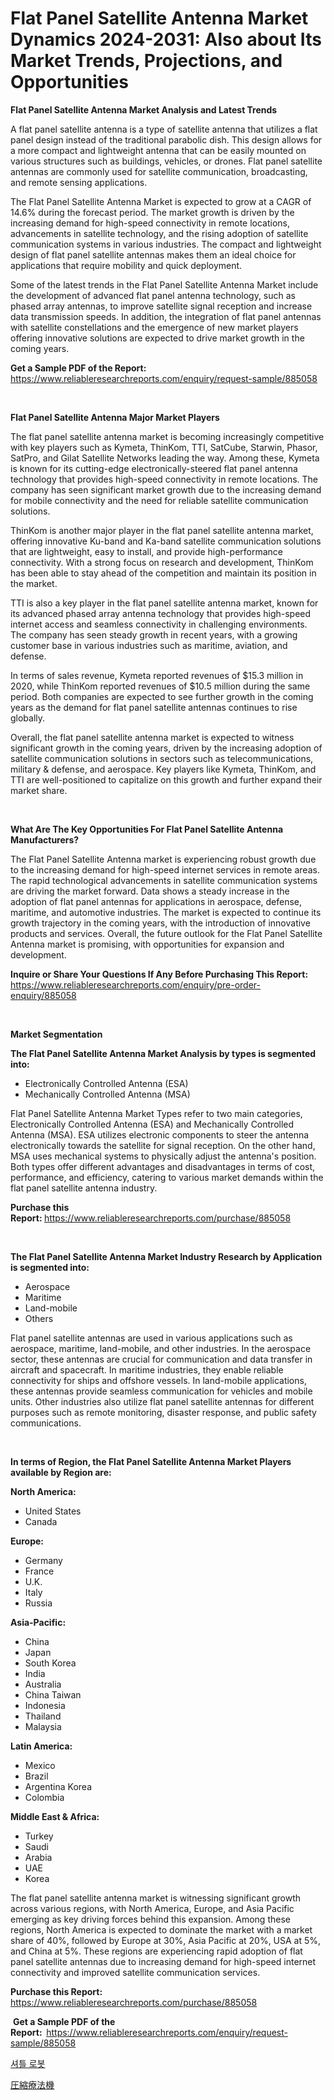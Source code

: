 <p><h1>Flat Panel Satellite Antenna Market Dynamics 2024-2031: Also about Its Market Trends, Projections, and Opportunities</h1></p><p><strong>Flat Panel Satellite Antenna Market Analysis and Latest Trends</strong></p>
<p><p>A flat panel satellite antenna is a type of satellite antenna that utilizes a flat panel design instead of the traditional parabolic dish. This design allows for a more compact and lightweight antenna that can be easily mounted on various structures such as buildings, vehicles, or drones. Flat panel satellite antennas are commonly used for satellite communication, broadcasting, and remote sensing applications.</p><p>The Flat Panel Satellite Antenna Market is expected to grow at a CAGR of 14.6% during the forecast period. The market growth is driven by the increasing demand for high-speed connectivity in remote locations, advancements in satellite technology, and the rising adoption of satellite communication systems in various industries. The compact and lightweight design of flat panel satellite antennas makes them an ideal choice for applications that require mobility and quick deployment.</p><p>Some of the latest trends in the Flat Panel Satellite Antenna Market include the development of advanced flat panel antenna technology, such as phased array antennas, to improve satellite signal reception and increase data transmission speeds. In addition, the integration of flat panel antennas with satellite constellations and the emergence of new market players offering innovative solutions are expected to drive market growth in the coming years.</p></p>
<p><strong>Get a Sample PDF of the Report:&nbsp;</strong> <a href="https://www.reliableresearchreports.com/enquiry/request-sample/885058">https://www.reliableresearchreports.com/enquiry/request-sample/885058</a></p>
<p>&nbsp;</p>
<p><strong>Flat Panel Satellite Antenna Major Market Players</strong></p>
<p><p>The flat panel satellite antenna market is becoming increasingly competitive with key players such as Kymeta, ThinKom, TTI, SatCube, Starwin, Phasor, SatPro, and Gilat Satellite Networks leading the way. Among these, Kymeta is known for its cutting-edge electronically-steered flat panel antenna technology that provides high-speed connectivity in remote locations. The company has seen significant market growth due to the increasing demand for mobile connectivity and the need for reliable satellite communication solutions.</p><p>ThinKom is another major player in the flat panel satellite antenna market, offering innovative Ku-band and Ka-band satellite communication solutions that are lightweight, easy to install, and provide high-performance connectivity. With a strong focus on research and development, ThinKom has been able to stay ahead of the competition and maintain its position in the market.</p><p>TTI is also a key player in the flat panel satellite antenna market, known for its advanced phased array antenna technology that provides high-speed internet access and seamless connectivity in challenging environments. The company has seen steady growth in recent years, with a growing customer base in various industries such as maritime, aviation, and defense.</p><p>In terms of sales revenue, Kymeta reported revenues of $15.3 million in 2020, while ThinKom reported revenues of $10.5 million during the same period. Both companies are expected to see further growth in the coming years as the demand for flat panel satellite antennas continues to rise globally.</p><p>Overall, the flat panel satellite antenna market is expected to witness significant growth in the coming years, driven by the increasing adoption of satellite communication solutions in sectors such as telecommunications, military & defense, and aerospace. Key players like Kymeta, ThinKom, and TTI are well-positioned to capitalize on this growth and further expand their market share.</p></p>
<p>&nbsp;</p>
<p><strong>What Are The Key Opportunities For Flat Panel Satellite Antenna Manufacturers?</strong></p>
<p><p>The Flat Panel Satellite Antenna market is experiencing robust growth due to the increasing demand for high-speed internet services in remote areas. The rapid technological advancements in satellite communication systems are driving the market forward. Data shows a steady increase in the adoption of flat panel antennas for applications in aerospace, defense, maritime, and automotive industries. The market is expected to continue its growth trajectory in the coming years, with the introduction of innovative products and services. Overall, the future outlook for the Flat Panel Satellite Antenna market is promising, with opportunities for expansion and development.</p></p>
<p><strong>Inquire or Share Your Questions If Any Before Purchasing This Report:</strong> <a href="https://www.reliableresearchreports.com/enquiry/pre-order-enquiry/885058">https://www.reliableresearchreports.com/enquiry/pre-order-enquiry/885058</a></p>
<p>&nbsp;</p>
<p><strong>Market Segmentation</strong></p>
<p><strong>The Flat Panel Satellite Antenna Market Analysis by types is segmented into:</strong></p>
<p><ul><li>Electronically Controlled Antenna (ESA)</li><li>Mechanically Controlled Antenna (MSA)</li></ul></p>
<p><p>Flat Panel Satellite Antenna Market Types refer to two main categories, Electronically Controlled Antenna (ESA) and Mechanically Controlled Antenna (MSA). ESA utilizes electronic components to steer the antenna electronically towards the satellite for signal reception. On the other hand, MSA uses mechanical systems to physically adjust the antenna's position. Both types offer different advantages and disadvantages in terms of cost, performance, and efficiency, catering to various market demands within the flat panel satellite antenna industry.</p></p>
<p><strong>Purchase this Report:&nbsp;</strong><a href="https://www.reliableresearchreports.com/purchase/885058">https://www.reliableresearchreports.com/purchase/885058</a></p>
<p>&nbsp;</p>
<p><strong>The Flat Panel Satellite Antenna Market Industry Research by Application is segmented into:</strong></p>
<p><ul><li>Aerospace</li><li>Maritime</li><li>Land-mobile</li><li>Others</li></ul></p>
<p><p>Flat panel satellite antennas are used in various applications such as aerospace, maritime, land-mobile, and other industries. In the aerospace sector, these antennas are crucial for communication and data transfer in aircraft and spacecraft. In maritime industries, they enable reliable connectivity for ships and offshore vessels. In land-mobile applications, these antennas provide seamless communication for vehicles and mobile units. Other industries also utilize flat panel satellite antennas for different purposes such as remote monitoring, disaster response, and public safety communications.</p></p>
<p>&nbsp;</p>
<p><strong>In terms of Region, the Flat Panel Satellite Antenna Market Players available by Region are:</strong></p>
<p>
    <p> <strong> North America: </strong>
        <ul>
            <li>United States</li>
            <li>Canada</li>
        </ul>
        </p> 
    <p> <strong> Europe: </strong>
        <ul>
            <li>Germany</li>
            <li>France</li>
            <li>U.K.</li>
            <li>Italy</li>
            <li>Russia</li>
        </ul>
        </p> 
    <p> <strong> Asia-Pacific: </strong>
        <ul>
            <li>China</li>
            <li>Japan</li>
            <li>South Korea</li>
            <li>India</li>
            <li>Australia</li>
            <li>China Taiwan</li>
            <li>Indonesia</li>
            <li>Thailand</li>
            <li>Malaysia</li>
        </ul>
        </p> 
    <p> <strong> Latin America: </strong>
        <ul>
            <li>Mexico</li>
            <li>Brazil</li>
            <li>Argentina Korea</li>
            <li>Colombia</li>
        </ul>
        </p> 
    <p> <strong> Middle East & Africa: </strong>
        <ul>
            <li>Turkey</li>
            <li>Saudi</li>
            <li>Arabia</li>
            <li>UAE</li>
            <li>Korea</li>
        </ul>
    </p>
    </p>
<p><p>The flat panel satellite antenna market is witnessing significant growth across various regions, with North America, Europe, and Asia Pacific emerging as key driving forces behind this expansion. Among these regions, North America is expected to dominate the market with a market share of 40%, followed by Europe at 30%, Asia Pacific at 20%, USA at 5%, and China at 5%. These regions are experiencing rapid adoption of flat panel satellite antennas due to increasing demand for high-speed internet connectivity and improved satellite communication services.</p></p>
<p><strong>Purchase this Report: </strong><a href="https://www.reliableresearchreports.com/purchase/885058">https://www.reliableresearchreports.com/purchase/885058</a></p>
<p>&nbsp;<strong>Get a Sample PDF of the Report:&nbsp;&nbsp;</strong><a href="https://www.reliableresearchreports.com/enquiry/request-sample/885058">https://www.reliableresearchreports.com/enquiry/request-sample/885058</a></p>
<p><strong></strong></p>
<p><p><a href="https://github.com/jntpkh496620/Market-Research-Report-List-1/blob/main/496556010487.md">셔틀 로봇</a></p><p><a href="https://github.com/lababdou/Market-Research-Report-List-3/blob/main/767250411450.md">圧縮療法機</a></p></p>